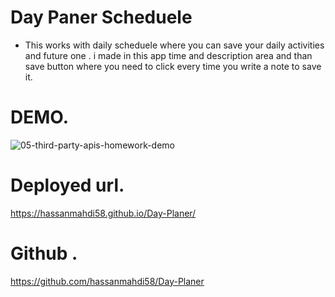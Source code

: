 
# Day Paner Scheduele
* This works with daily scheduele where you can save your daily activities and future one . i made in this app time and description area and than save button where you need to click every time you write a note to save it.
# DEMO.
![05-third-party-apis-homework-demo](https://user-images.githubusercontent.com/94930434/150648667-8c1873f8-eb75-4e3c-af5a-7ee27f389ac4.gif)

# Deployed url.
https://hassanmahdi58.github.io/Day-Planer/
# Github .
https://github.com/hassanmahdi58/Day-Planer
